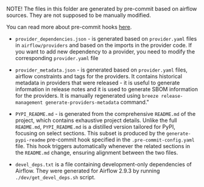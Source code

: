 <!--
 Licensed to the Apache Software Foundation (ASF) under one
 or more contributor license agreements.  See the NOTICE file
 distributed with this work for additional information
 regarding copyright ownership.  The ASF licenses this file
 to you under the Apache License, Version 2.0 (the
 "License"); you may not use this file except in compliance
 with the License.  You may obtain a copy of the License at

   http://www.apache.org/licenses/LICENSE-2.0

 Unless required by applicable law or agreed to in writing,
 software distributed under the License is distributed on an
 "AS IS" BASIS, WITHOUT WARRANTIES OR CONDITIONS OF ANY
 KIND, either express or implied.  See the License for the
 specific language governing permissions and limitations
 under the License.
 -->

NOTE! The files in this folder are generated by pre-commit based on airflow sources. They are not
supposed to be manually modified.

You can read more about pre-commit hooks [here](../contributing-docs/08_static_code_checks.rst#pre-commit-hooks).

* `provider_dependencies.json` - is generated based on `provider.yaml` files in `airflow/providers` and
  based on the imports in the provider code. If you want to add new dependency to a provider, you
  need to modify the corresponding `provider.yaml` file

* `provider_metadata.json` - is generated based on `provider.yaml` files, airflow constraints and tags for
  the providers. It contains historical metadata in providers that were released - it is useful to generate
  information in release notes and it is used to generate SBOM information for the providers. It is manually
  regenerated using `breeze release-management generate-providers-metadata` command."

* `PYPI_README.md` - is generated from the comprehensive `README.md` of the project, which contains exhaustive
  project details. Unlike the full `README.md`, `PYPI_README.md` is a distilled version tailored for PyPI,
  focusing on select sections. This subset is produced by the `generate-pypi-readme` pre-commit hook specified in
  the `.pre-commit-config.yaml` file. This hook triggers automatically whenever the related sections in the
  `README.md` change, ensuring alignment between the two files.

* `devel_deps.txt` is a file containing development-only dependencies of Airflow. They were generated
  for Airflow 2.9.3 by running `./dev/get_devel_deps.sh` script.
